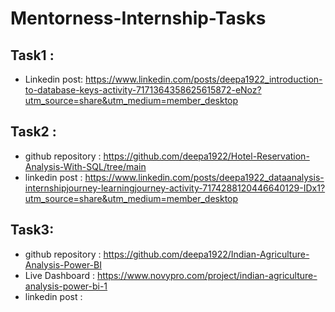 # Mentorness-Internship-Tasks

## Task1 :
- Linkedin post:  https://www.linkedin.com/posts/deepa1922_introduction-to-database-keys-activity-7171364358625615872-eNoz?utm_source=share&utm_medium=member_desktop

## Task2 :
- github repository : https://github.com/deepa1922/Hotel-Reservation-Analysis-With-SQL/tree/main
- linkedin post : https://www.linkedin.com/posts/deepa1922_dataanalysis-internshipjourney-learningjourney-activity-7174288120446640129-IDx1?utm_source=share&utm_medium=member_desktop

## Task3:
- github repository : https://github.com/deepa1922/Indian-Agriculture-Analysis-Power-BI
- Live Dashboard : https://www.novypro.com/project/indian-agriculture-analysis-power-bi-1
- linkedin post : 
